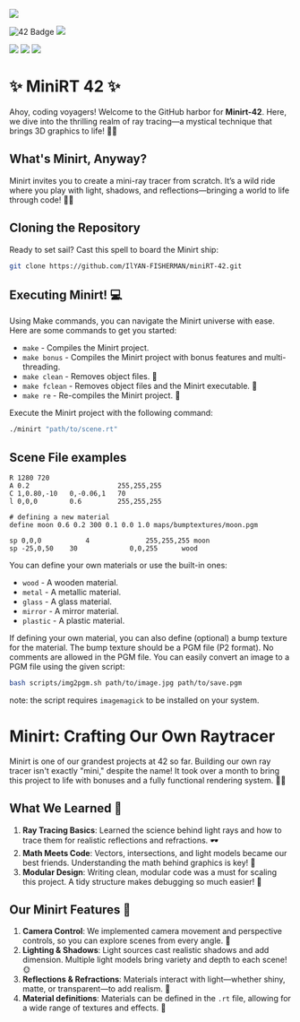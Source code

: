 ![](https://github.com/ayogun/42-project-badges/blob/main/badges/minirtm.png?raw=true)

![42 Badge](https://img.shields.io/badge/42-Project-blue) 
![](https://img.shields.io/github/languages/code-size/IlYAN-FISHERMAN/miniRT-42?color=5BCFFF)

![](https://img.shields.io/badge/Linux-0a97f5?style=for-the-badge&logo=linux&logoColor=white)
![](https://img.shields.io/badge/mac%20os-000000?style=for-the-badge&logo=apple&logoColor=white)
![](https://img.shields.io/badge/WSL-0a97f5?style=for-the-badge&logo=linux&logoColor=white)

# ✨ MiniRT 42 ✨
Ahoy, coding voyagers! Welcome to the GitHub harbor for **Minirt-42**. Here, we dive into the thrilling realm of ray tracing—a mystical technique that brings 3D graphics to life! 🌄✨

## What's Minirt, Anyway?
Minirt invites you to create a mini-ray tracer from scratch. It’s a wild ride where you play with light, shadows, and reflections—bringing a world to life through code! 🌌💡

## Cloning the Repository
Ready to set sail? Cast this spell to board the Minirt ship:
```bash
git clone https://github.com/IlYAN-FISHERMAN/miniRT-42.git
```
## Executing Minirt! 💻
Using Make commands, you can navigate the Minirt universe with ease. Here are some commands to get you started:
- `make` - Compiles the Minirt project.
- `make bonus` - Compiles the Minirt project with bonus features and multi-threading.
- `make clean` - Removes object files. 🧹
- `make fclean` - Removes object files and the Minirt executable. 🧹
- `make re` - Re-compiles the Minirt project. 🔄

Execute the Minirt project with the following command:
```bash
./minirt "path/to/scene.rt"
```

## Scene File examples
```rt
R 1280 720
A 0.2                      255,255,255
C 1,0.80,-10   0,-0.06,1   70
l 0,0,0        0.6         255,255,255

# defining a new material
define moon	0.6	0.2	300	0.1	0.0	1.0	maps/bumptextures/moon.pgm

sp 0,0,0		   4		      255,255,255 moon
sp -25,0,50	   30		      0,0,255	   wood
```
You can define your own materials or use the built-in ones:
- `wood` - A wooden material.
- `metal` - A metallic material.
- `glass` - A glass material.
- `mirror` - A mirror material.
- `plastic` - A plastic material.

If defining your own material, you can also define (optional) a bump texture for the material.
The bump texture should be a PGM file (P2 format). No comments are allowed in the PGM file.
You can easily convert an image to a PGM file using the given script:
```bash
bash scripts/img2pgm.sh path/to/image.jpg path/to/save.pgm
```
note: the script requires `imagemagick` to be installed on your system.

# Minirt: Crafting Our Own Raytracer
Minirt is one of our grandest projects at 42 so far. Building our own ray tracer isn't exactly "mini," despite the name! It took over a month to bring this project to life with bonuses and a fully functional rendering system. 👀💥
## What We Learned 🧠
1. **Ray Tracing Basics**: Learned the science behind light rays and how to trace them for realistic reflections and refractions. 🕶️
2. **Math Meets Code**: Vectors, intersections, and light models became our best friends. Understanding the math behind graphics is key! 📐
3. **Modular Design**: Writing clean, modular code was a must for scaling this project. A tidy structure makes debugging so much easier! 📂

## Our Minirt Features 🎨
1. **Camera Control**: We implemented camera movement and perspective controls, so you can explore scenes from every angle. 📸
2. **Lighting & Shadows**: Light sources cast realistic shadows and add dimension. Multiple light models bring variety and depth to each scene! 🌞
3. **Reflections & Refractions**: Materials interact with light—whether shiny, matte, or transparent—to add realism. 🌊
4. **Material definitions**: Materials can be defined in the `.rt` file, allowing for a wide range of textures and effects. 🎨